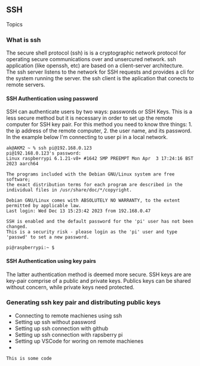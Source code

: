 ## SSH

Topics

### What is ssh
The secure shell protocol (ssh) is is a cryptographic network protocol for operating secure communications over and unsercured network. ssh application (like openssh, etc) are based on a client-server architecture. The ssh server listens to the network for SSH requests and provides a cli for the system running the server. the ssh client is the aplication that conects to remote servers.

#### SSH Authentication using password
SSH can authenticate users by two ways: passwords or SSH Keys. This is a less secure method but it is necessary in order to set up the remote computer for SSH key pair. For this method you need to know thre things: 1. the ip address of the remote computer, 2. the user name, and its password. In the example below I'm connecting to user pi in a local network.

```
ak@AKM2 ~ % ssh pi@192.168.0.123                                                       
pi@192.168.0.123's password: 
Linux raspberrypi 6.1.21-v8+ #1642 SMP PREEMPT Mon Apr  3 17:24:16 BST 2023 aarch64

The programs included with the Debian GNU/Linux system are free software;
the exact distribution terms for each program are described in the
individual files in /usr/share/doc/*/copyright.

Debian GNU/Linux comes with ABSOLUTELY NO WARRANTY, to the extent
permitted by applicable law.
Last login: Wed Dec 13 15:23:42 2023 from 192.168.0.47

SSH is enabled and the default password for the 'pi' user has not been changed.
This is a security risk - please login as the 'pi' user and type 'passwd' to set a new password.

pi@raspberrypi:~ $ 
```

#### SSH Authentication using key pairs
The latter authentication method is deemed more secure. SSH keys are are key-pair comprise of a public and private keys. Publics keys can be shared without concern, while private keys need protected. 

### Generating ssh key pair and distributing public keys
* Connecting to remote machienes using ssh
* Setting up ssh without password
* Setting up ssh connection with github
* Setting up ssh connection with rapsberry pi
* Setting up VSCode for woring on remote machienes
* 

```
This is some code
```



